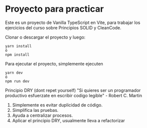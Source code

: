 # Proyecto para practicar

Este es un proyecto de Vanilla TypeScript en Vite, para trabajar los ejercicios del curso sobre Principios SOLID y CleanCode.

Clonar o descargar el proyecto y luego:

```
yarn install
ó
npm install
```

Para ejecutar el proyecto, simplemente ejecuten
```
yarn dev
ó
npm run dev
```

Principio DRY (dont repet yourself)
"Si quieres ser un programador productivo esfuerzate en escribir codigo legible" - Robert C. Martin
<ol>
<li>Simplemente es evitar duplicidad de código.</li>
<li>Simplifica las pruebas.</li>
<li>Ayuda a centralizar procesos.</li>
<li>Aplicar el principio DRY, usualmente lleva a refactorizar</li>
</ol>